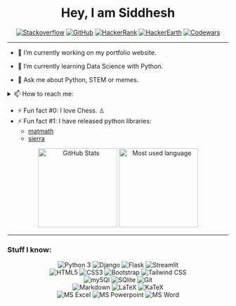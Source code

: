 <h1 align="center">Hey, I am Siddhesh</h1>

<div align="center">
  <a href="https://stackoverflow.com/users/14257886/siddhesh-agarwal" target="_blank"><img alt="Stackoverflow" src="https://img.shields.io/badge/Stack_Overflow-FE7A16?style=for-the-badge&logo=stack-overflow&logoColor=white"></a>
  <a href="https://github.com/Siddhesh-Agarwal" target="_blank"><img alt="GitHub" src="https://img.shields.io/badge/GitHub-100000?style=for-the-badge&logo=github&logoColor=white"></a>
  <a href="https://www.hackerrank.com/Siddhesh_Agarwal" target="_blank"><img alt="HackerRank" src="https://img.shields.io/badge/-Hackerrank-2EC866?style=for-the-badge&logo=HackerRank&logoColor=white"></a>
  <a href="https://www.hackerearth.com/@siddhesh.agarwal" target="_blank"><img alt="HackerEarth" src="https://img.shields.io/badge/HackerEarth-%232C3454.svg?&style=for-the-badge&logo=HackerEarth&logoColor=Blue"></a>
  <a href="https://www.codewars.com/users/Siddhesh-Agarwal" target="_blank"><img alt="Codewars" src="https://img.shields.io/badge/Codewars-B1361E?style=for-the-badge&logo=Codewars&logoColor=white"></a>
</div>
<hr>

- 🔭 I’m currently working on my portfolio website.

- 🌱 I’m currently learning Data Science with Python.
<!-- 👯 I’m looking to collaborate on -->
- 💬 Ask me about Python, STEM or memes.

<details>
  <summary>📫 How to reach me:</summary>
    <a href="mailto:siddhesh.agarwal@gmail.com" target="_blank"><img alt="Gmail" src="https://img.shields.io/badge/Gmail-F14335?style=for-the-badge&logo=gmail&logoColor=white"></a>
</details>

- ⚡ Fun fact #0: I love Chess. ♙
- ⚡ Fun fact #1: I have released python libraries:
  - [matmath](https://pypi.org/project/matmath/)
  - [sierra](https://pypi.org/project/sierra/)

<div align="center">
  <a><img src="https://github-readme-stats.vercel.app/api?username=Siddhesh-Agarwal&theme=blue-green" alt="GitHub Stats" height="180"></a>
  <a><img src="https://github-readme-stats.vercel.app/api/top-langs/?username=Siddhesh-Agarwal&theme=blue-green" alt="Most used language" height="180"></a>
</div>

<hr>

### Stuff I know:

<div align="center">
  <a><img alt="Python 3" src="https://img.shields.io/badge/Python-37709F?style=for-the-badge&logo=python&logoColor=white"></a>
  <a><img alt="Django" src="https://img.shields.io/badge/Django-092E20?style=for-the-badge&logo=django&logoColor=white"></a>
  <a><img alt="Flask" src="https://img.shields.io/badge/Flask-000000?style=for-the-badge&logo=flask&logoColor=white"></a>
  <a><img alt="Streamlit" src="https://img.shields.io/badge/Streamlit-red?style=for-the-badge"></a><br>
  <a><img alt="HTML5" src="https://img.shields.io/badge/HTML5-E34F26?style=for-the-badge&logo=html5&logoColor=white"></a>
  <a><img alt="CSS3" src="https://img.shields.io/badge/CSS3-1572B6?style=for-the-badge&logo=css3&logoColor=white"></a>
  <a><img alt="Bootstrap" src="https://img.shields.io/badge/Bootstrap-563D7C?style=for-the-badge&logo=bootstrap&logoColor=white"></a>
  <a><img alt="Tailwind CSS" src="https://img.shields.io/badge/Tailwind_CSS-38B2AC?style=for-the-badge&logo=tailwind-css&logoColor=white"></a><br>
  <a><img alt="mySQl" src="https://img.shields.io/badge/MySQL-4375cc?&style=for-the-badge&logo=mysql&logoColor=white"></a>
  <a><img alt="SQlite" src="https://img.shields.io/badge/SQLite-0f80cc?&style=for-the-badge&logo=sqlite&logoColor=white"></a>
  <a><img alt="Git" src="https://img.shields.io/badge/Git-f05030?&style=for-the-badge&logo=git&logoColor=white"></a><br>
  <a><img alt="Markdown" src="https://img.shields.io/badge/-Markdown-0d1017?style=for-the-badge&logo=Markdown&logoColor=white"></a>
  <a><img alt="LaTeX" src="https://img.shields.io/badge/-LaTeX-008080?style=for-the-badge&logo=LaTeX&logoColor=white"></a>
  <a><img alt="KaTeX" src="https://img.shields.io/badge/-KaTeX-0d1017?style=for-the-badge"></a><br>
  <a><img alt="MS Excel" src="https://img.shields.io/badge/Microsoft_Excel-217346?style=for-the-badge&logo=microsoft-excel&logoColor=white"></a>
  <a><img alt="MS Powerpoint" src="https://img.shields.io/badge/Microsoft_PowerPoint-B7472A?style=for-the-badge&logo=microsoft-powerpoint&logoColor=white"></a>
  <a><img alt="MS Word" src="https://img.shields.io/badge/Microsoft_Word-2B579A?style=for-the-badge&logo=microsoft-word&logoColor=white"></a>
</div>
